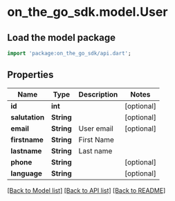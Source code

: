 # on_the_go_sdk.model.User

## Load the model package
```dart
import 'package:on_the_go_sdk/api.dart';
```

## Properties
Name | Type | Description | Notes
------------ | ------------- | ------------- | -------------
**id** | **int** |  | [optional] 
**salutation** | **String** |  | [optional] 
**email** | **String** | User email | [optional] 
**firstname** | **String** | First Name | 
**lastname** | **String** | Last name | 
**phone** | **String** |  | [optional] 
**language** | **String** |  | [optional] 

[[Back to Model list]](../README.md#documentation-for-models) [[Back to API list]](../README.md#documentation-for-api-endpoints) [[Back to README]](../README.md)


